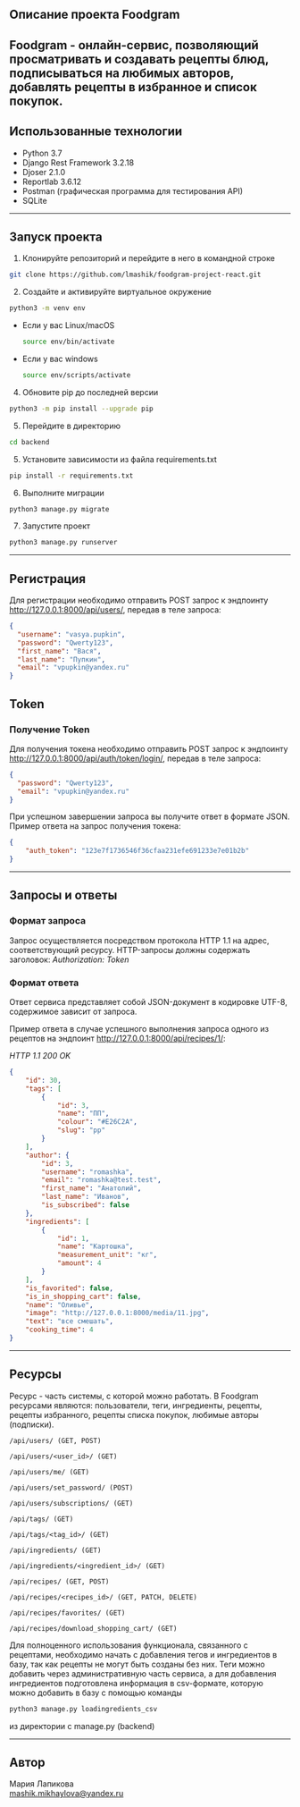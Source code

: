 ## Описание проекта Foodgram

Foodgram - онлайн-сервис, позволяющий просматривать и создавать рецепты 
блюд, подписываться на любимых авторов, добавлять рецепты в избранное и 
список покупок.
-------------------------------

## Использованные технологии

- Python 3.7
- Django Rest Framework 3.2.18
- Djoser 2.1.0
- Reportlab 3.6.12
- Postman (графическая программа для тестирования API)
- SQLite

[//]: # ( - Postgres &#40;система управления базами данных&#41;)

[//]: # ( - Docker &#40;программная платформа контейнеризации&#41;)

[//]: # ( - Docker Compose &#40;средство для определения и запуска приложений Docker с несколькими контейнерами&#41;)

[//]: # ( - Nginx &#40;веб-сервер для статики&#41;)

[//]: # ( - Gunicorn &#40;веб WSGI-сервер&#41;)

[//]: # ( - GitHub Actions &#40;сервис автоматизации тестирования, размещения и запуска проекта на сервере&#41;)

-------------------------------

## Запуск проекта

1. Клонируйте репозиторий и перейдите в него в командной строке
```bash
git clone https://github.com/lmashik/foodgram-project-react.git
```

2. Cоздайте и активируйте виртуальное окружение
```bash
python3 -m venv env
```

* Если у вас Linux/macOS

    ```bash
    source env/bin/activate
    ```

* Если у вас windows

    ```bash
    source env/scripts/activate
    ```

4. Обновите pip до последней версии
```bash
python3 -m pip install --upgrade pip
```

5. Перейдите в директорию
```bash
cd backend
```

5. Установите зависимости из файла requirements.txt
```bash
pip install -r requirements.txt
```

6. Выполните миграции
```bash
python3 manage.py migrate
```

7. Запустите проект
```bash
python3 manage.py runserver
```
-------------------------------

## Регистрация

Для регистрации необходимо отправить POST запрос к эндпоинту 
http://127.0.0.1:8000/api/users/, передав в теле запроса:

```json
{
  "username": "vasya.pupkin",
  "password": "Qwerty123",
  "first_name": "Вася",
  "last_name": "Пупкин",
  "email": "vpupkin@yandex.ru"
}
```

## Token

### Получение Token
Для получения токена необходимо отправить POST запрос к эндпоинту 
http://127.0.0.1:8000/api/auth/token/login/, передав в теле запроса:

```json
{
  "password": "Qwerty123",
  "email": "vpupkin@yandex.ru"
}
```

При успешном завершении запроса вы получите ответ в формате JSON. 
Пример ответа на запрос получения токена:

```json
{
    "auth_token": "123e7f1736546f36cfaa231efe691233e7e01b2b"
}
```
-------------------------------

## Запросы и ответы

### Формат запроса
Запрос осуществляется посредством протокола HTTP 1.1 на адрес, 
соответствующий ресурсу. HTTP-запросы должны содержать заголовок:
_Authorization: Token <token>_

### Формат ответа
Ответ сервиса представляет собой JSON-документ в кодировке UTF-8, 
содержимое зависит от запроса.

Пример ответа в случае успешного выполнения запроса одного из рецептов 
на эндпоинт http://127.0.0.1:8000/api/recipes/1/:

_HTTP 1.1 200 OK_
```json
{
    "id": 30,
    "tags": [
        {
            "id": 3,
            "name": "ПП",
            "colour": "#E26C2A",
            "slug": "pp"
        }
    ],
    "author": {
        "id": 3,
        "username": "romashka",
        "email": "romashka@test.test",
        "first_name": "Анатолий",
        "last_name": "Иванов",
        "is_subscribed": false
    },
    "ingredients": [
        {
            "id": 1,
            "name": "Картошка",
            "measurement_unit": "кг",
            "amount": 4
        }
    ],
    "is_favorited": false,
    "is_in_shopping_cart": false,
    "name": "Оливье",
    "image": "http://127.0.0.1:8000/media/11.jpg",
    "text": "все смешать",
    "cooking_time": 4
}
```
-------------------------------

## Ресурсы

Ресурс - часть системы, с которой можно работать. В Foodgram 
ресурсами являются: пользователи, теги, ингредиенты, рецепты, 
рецепты избранного, рецепты списка покупок, любимые авторы (подписки).

```
/api/users/ (GET, POST)

/api/users/<user_id>/ (GET)

/api/users/me/ (GET)

/api/users/set_password/ (POST)

/api/users/subscriptions/ (GET)

/api/tags/ (GET)

/api/tags/<tag_id>/ (GET)

/api/ingredients/ (GET)

/api/ingredients/<ingredient_id>/ (GET)

/api/recipes/ (GET, POST)

/api/recipes/<recipes_id>/ (GET, PATCH, DELETE)

/api/recipes/favorites/ (GET)

/api/recipes/download_shopping_cart/ (GET)
```

Для полноценного использования функционала, связанного с рецептами, 
необходимо начать с добавления тегов и ингредиентов в базу, 
так как рецепты не могут быть созданы без них. 
Теги можно добавить через административную часть сервиса, а для 
добавления ингредиентов подготовлена информация в csv-формате, которую 
можно добавить в базу с помощью команды

```bash
python3 manage.py loadingredients_csv
```
из директории с manage.py (backend)

-------------------------------

## Автор

Мария Лапикова  
mashik.mikhaylova@yandex.ru


